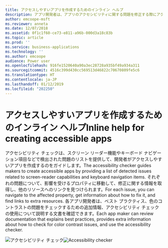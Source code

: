 ```yaml
---
title: アクセスしやすいアプリを作成するためのインライン ヘルプ
description: アプリ開発者は、アプリのアクセシビリティに関する問題を修正する際にアクセシビリティ チェックを使用して問題を特定してヘルプを得ることができます
author: emcoope-msft
ms.reviewer: anneta
ms.date: 12/07/2018
ms.assetid: 0f1c1f60-ce73-e811-a96b-000d3a18c83b
ms.topic: article
ms.prod: ''
ms.service: business-applications
ms.technology: ''
ms.author: emcoope
audience: Power user
ms.openlocfilehash: 916fe1520640a90a3ec28728a935bf49a934a311
ms.sourcegitcommit: 4516c399d430cc569513d46822c70670809fe5c6
ms.translationtype: HT
ms.contentlocale: ja-JP
ms.lasthandoff: 01/12/2019
ms.locfileid: "202250"
---
```

# <a name="inline-help-for-creating-accessible-apps"></a><span data-ttu-id="48a2e-103">アクセスしやすいアプリを作成するためのインライン ヘルプ</span><span class="sxs-lookup"><span data-stu-id="48a2e-103">Inline help for creating accessible apps</span></span>




<span data-ttu-id="48a2e-104">アクセシビリティ チェックは、スクリーン リーダー機能やキーボード ナビゲーション項目などで検出された問題のリストを提供して、開発者がアクセスしやすいアプリを作成するのをガイドします。</span><span class="sxs-lookup"><span data-stu-id="48a2e-104">The accessibility checker guides makers to create accessible apps by providing a list of detected issues related to screen-reader capabilities and keyboard navigation items.</span></span> <span data-ttu-id="48a2e-105">それぞれの問題について、影響を受けるプロパティに移動して、修正に関する情報を取得し、他のリソースへのリンクを見つけられます。</span><span class="sxs-lookup"><span data-stu-id="48a2e-105">For each issue, you can navigate to the affected property, get information about how to fix it, and find links to extra resources.</span></span> <span data-ttu-id="48a2e-106">各アプリ開発者は、ベスト プラクティス、色のコントラストの問題をチェックするための追加情報、アクセシビリティ チェックの使用について説明する文書を確認できます。</span><span class="sxs-lookup"><span data-stu-id="48a2e-106">Each app maker can review documentation that explains best practices, provides extra information about how to check for color contrast issues, and use the accessibility checker.</span></span>


<span data-ttu-id="48a2e-107">![アクセシビリティ チェック](media/AccessibilityChecker_01.png "アクセシビリティ チェック")</span><span class="sxs-lookup"><span data-stu-id="48a2e-107">![Accessibility checker](media/AccessibilityChecker_01.png "Accessibility checker")</span></span>

